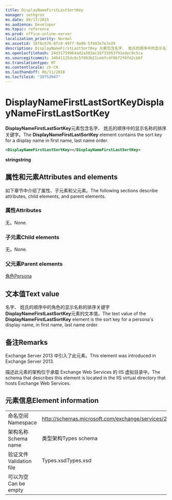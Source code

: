 ```yaml
---
title: DisplayNameFirstLastSortKey
manager: sethgros
ms.date: 09/17/2015
ms.audience: Developer
ms.topic: reference
ms.prod: office-online-server
localization_priority: Normal
ms.assetid: 18f8c676-0fc0-49ff-9a90-5fd43e7e7e39
description: DisplayNameFirstLastSortKey 元素包含名字、 姓氏的顺序中的显示名称的排序关键字。
ms.openlocfilehash: 24d31759964ad2a303ac38f33953f91edec9c5ca
ms.sourcegitcommit: 34041125dc8c5f993b21cebfc4f8b72f0fd2cb6f
ms.translationtype: MT
ms.contentlocale: zh-CN
ms.lasthandoff: 06/11/2018
ms.locfileid: "19753947"
---
```

# <a name="displaynamefirstlastsortkey"></a><span data-ttu-id="f7b64-103">DisplayNameFirstLastSortKey</span><span class="sxs-lookup"><span data-stu-id="f7b64-103">DisplayNameFirstLastSortKey</span></span>

<span data-ttu-id="f7b64-104">**DisplayNameFirstLastSortKey**元素包含名字、 姓氏的顺序中的显示名称的排序关键字。</span><span class="sxs-lookup"><span data-stu-id="f7b64-104">The **DisplayNameFirstLastSortKey** element contains the sort key for a display name in first name, last name order.</span></span> 
  
```XML
<DisplayNameFirstLastSortKey></DisplayNameFirstLastSortKey>
```

 <span data-ttu-id="f7b64-105">**string**</span><span class="sxs-lookup"><span data-stu-id="f7b64-105">**string**</span></span>
## <a name="attributes-and-elements"></a><span data-ttu-id="f7b64-106">属性和元素</span><span class="sxs-lookup"><span data-stu-id="f7b64-106">Attributes and elements</span></span>

<span data-ttu-id="f7b64-107">如下章节中介绍了属性、子元素和父元素。</span><span class="sxs-lookup"><span data-stu-id="f7b64-107">The following sections describe attributes, child elements, and parent elements.</span></span>
  
### <a name="attributes"></a><span data-ttu-id="f7b64-108">属性</span><span class="sxs-lookup"><span data-stu-id="f7b64-108">Attributes</span></span>

<span data-ttu-id="f7b64-109">无。</span><span class="sxs-lookup"><span data-stu-id="f7b64-109">None.</span></span>
  
### <a name="child-elements"></a><span data-ttu-id="f7b64-110">子元素</span><span class="sxs-lookup"><span data-stu-id="f7b64-110">Child elements</span></span>

<span data-ttu-id="f7b64-111">无。</span><span class="sxs-lookup"><span data-stu-id="f7b64-111">None.</span></span>
  
### <a name="parent-elements"></a><span data-ttu-id="f7b64-112">父元素</span><span class="sxs-lookup"><span data-stu-id="f7b64-112">Parent elements</span></span>

[<span data-ttu-id="f7b64-113">角色</span><span class="sxs-lookup"><span data-stu-id="f7b64-113">Persona</span></span>](persona.md)
  
## <a name="text-value"></a><span data-ttu-id="f7b64-114">文本值</span><span class="sxs-lookup"><span data-stu-id="f7b64-114">Text value</span></span>

<span data-ttu-id="f7b64-115">名字、 姓氏的顺序中的角色的显示名称的排序关键字**DisplayNameFirstLastSortKey**元素的文本值。</span><span class="sxs-lookup"><span data-stu-id="f7b64-115">The text value of the **DisplayNameFirstLastSortKey** element is the sort key for a persona's display name, in first name, last name order.</span></span> 
  
## <a name="remarks"></a><span data-ttu-id="f7b64-116">备注</span><span class="sxs-lookup"><span data-stu-id="f7b64-116">Remarks</span></span>

<span data-ttu-id="f7b64-117">Exchange Server 2013 中引入了此元素。</span><span class="sxs-lookup"><span data-stu-id="f7b64-117">This element was introduced in Exchange Server 2013.</span></span>
  
<span data-ttu-id="f7b64-118">描述此元素的架构位于承载 Exchange Web Services 的 IIS 虚拟目录中。</span><span class="sxs-lookup"><span data-stu-id="f7b64-118">The schema that describes this element is located in the IIS virtual directory that hosts Exchange Web Services.</span></span>
  
## <a name="element-information"></a><span data-ttu-id="f7b64-119">元素信息</span><span class="sxs-lookup"><span data-stu-id="f7b64-119">Element information</span></span>

|||
|:-----|:-----|
|<span data-ttu-id="f7b64-120">命名空间</span><span class="sxs-lookup"><span data-stu-id="f7b64-120">Namespace</span></span>  <br/> |http://schemas.microsoft.com/exchange/services/2006/types  <br/> |
|<span data-ttu-id="f7b64-121">架构名称</span><span class="sxs-lookup"><span data-stu-id="f7b64-121">Schema name</span></span>  <br/> |<span data-ttu-id="f7b64-122">类型架构</span><span class="sxs-lookup"><span data-stu-id="f7b64-122">Types schema</span></span>  <br/> |
|<span data-ttu-id="f7b64-123">验证文件</span><span class="sxs-lookup"><span data-stu-id="f7b64-123">Validation file</span></span>  <br/> |<span data-ttu-id="f7b64-124">Types.xsd</span><span class="sxs-lookup"><span data-stu-id="f7b64-124">Types.xsd</span></span>  <br/> |
|<span data-ttu-id="f7b64-125">可以为空</span><span class="sxs-lookup"><span data-stu-id="f7b64-125">Can be empty</span></span>  <br/> ||
   

